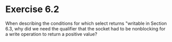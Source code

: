 # Exercise 6.2 
When describing the conditions for which select returns "writable in Section 6.3, why did we need the qualifier that the socket had to be nonblocking for a write operation to return a positive value?
